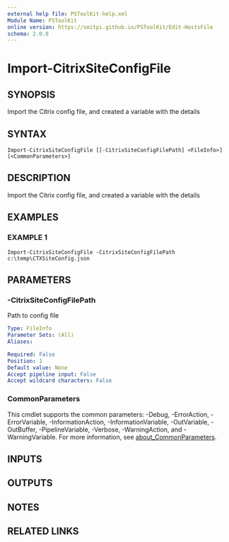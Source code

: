 ```yaml
---
external help file: PSToolKit-help.xml
Module Name: PSToolKit
online version: https://smitpi.github.io/PSToolKit/Edit-HostsFile
schema: 2.0.0
---
```


# Import-CitrixSiteConfigFile

## SYNOPSIS
Import the Citrix config file, and created a variable with the details

## SYNTAX

```
Import-CitrixSiteConfigFile [[-CitrixSiteConfigFilePath] <FileInfo>] [<CommonParameters>]
```

## DESCRIPTION
Import the Citrix config file, and created a variable with the details

## EXAMPLES

### EXAMPLE 1
```
Import-CitrixSiteConfigFile -CitrixSiteConfigFilePath c:\temp\CTXSiteConfig.json
```

## PARAMETERS

### -CitrixSiteConfigFilePath
Path to config file

```yaml
Type: FileInfo
Parameter Sets: (All)
Aliases:

Required: False
Position: 1
Default value: None
Accept pipeline input: False
Accept wildcard characters: False
```

### CommonParameters
This cmdlet supports the common parameters: -Debug, -ErrorAction, -ErrorVariable, -InformationAction, -InformationVariable, -OutVariable, -OutBuffer, -PipelineVariable, -Verbose, -WarningAction, and -WarningVariable. For more information, see [about_CommonParameters](http://go.microsoft.com/fwlink/?LinkID=113216).

## INPUTS

## OUTPUTS

## NOTES

## RELATED LINKS
